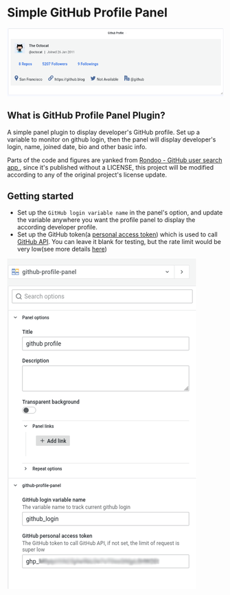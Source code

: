# Simple GitHub Profile Panel

![profile_panel](imgs/profile_panel.png)

## What is GitHub Profile Panel Plugin?

A simple panel plugin to display developer's GitHub profile. Set up a variable to monitor on github login, then the panel will display developer's login, name, joined date, bio and other basic info.

Parts of the code and figures are yanked from [Rondoo - GitHub user search app ](https://github.com/Javiersalcedoj/GitHub-User-Search-App), since it's published without a LICENSE, this project will be modified according to any of the original project's license update.

## Getting started

- Set up the `GitHub login variable name` in the panel's option, and update the variable anywhere you want the profile panel to display the according developer profile.
- Set up the GitHub token(a [personal access token](https://docs.github.com/en/authentication/keeping-your-account-and-data-secure/creating-a-personal-access-token)) which is used to call [GitHub API](https://docs.github.com/en/rest). You can leave it blank for testing, but the rate limit would be very low(see more details [here](https://docs.github.com/en/developers/apps/building-github-apps/rate-limits-for-github-apps))

![setup_monitor_var](imgs/setup_confs.png)
